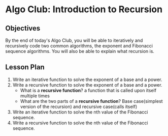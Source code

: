 # Algo Club: Introduction to Recursion

## Objectives

By the end of today's Algo Club, you will be able to iteratively and recursively code two common algorithms, the exponent and Fibonacci sequence algorithms. You will also be able to explain what recursion is.

## Lesson Plan

1. Write an iterative function to solve the exponent of a base and a power.
2. Write a recursive function to solve the exponent of a base and a power.
    - What is a **recursive function**? a function that is called upon itself multiple times
    - What are the two parts of a **recursive function**? Base case(simplest version of the recursion) and recursive case(calls itself)
3. Write an iterative function to solve the nth value of the Fibonacci sequence.
4. Write a recursive function to solve the nth value of the Fibonacci sequence.